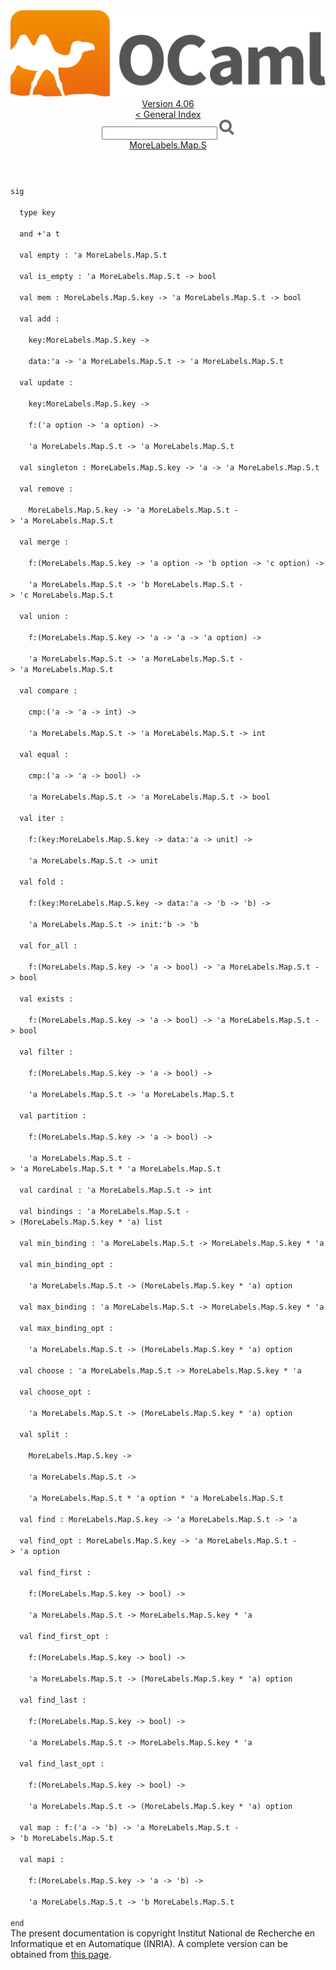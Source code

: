 <!-- ((! set title API !)) ((! set documentation !)) ((! set api !)) ((! set nobreadcrumb !)) -->
<div class="api"><header><nav class="toc brand"><a class="brand" href="https://ocaml.org/"><img src="colour-logo-gray.svg" class="svg" alt="OCaml"></a></nav><nav class="toc"><div class="toc_version"><a href="/docs" id="version-select">Version 4.06</a></div><a href="index.html">&lt; General Index</a><div class="api_search"><input type="text" name="apisearch" id="api_search" oninput="mySearch(false);" onkeypress="this.oninput();" onclick="this.oninput();" onpaste="this.oninput();">
<img src="search_icon.svg" alt="Search" class="svg" onclick="mySearch(false)"></div>
<div id="search_results"></div><div class="toc_title"><a href="MoreLabels.Map.S.html">MoreLabels.Map.S</a></div><ul></ul></nav></header>
<code class="code"><span class="keyword">sig</span><br>
&nbsp;&nbsp;<span class="keyword">type</span>&nbsp;key<br>
&nbsp;&nbsp;<span class="keyword">and</span>&nbsp;+<span class="keywordsign">'</span>a&nbsp;t<br>
&nbsp;&nbsp;<span class="keyword">val</span>&nbsp;empty&nbsp;:&nbsp;<span class="keywordsign">'</span>a&nbsp;<span class="constructor">MoreLabels</span>.<span class="constructor">Map</span>.<span class="constructor">S</span>.t<br>
&nbsp;&nbsp;<span class="keyword">val</span>&nbsp;is_empty&nbsp;:&nbsp;<span class="keywordsign">'</span>a&nbsp;<span class="constructor">MoreLabels</span>.<span class="constructor">Map</span>.<span class="constructor">S</span>.t&nbsp;<span class="keywordsign">-&gt;</span>&nbsp;bool<br>
&nbsp;&nbsp;<span class="keyword">val</span>&nbsp;mem&nbsp;:&nbsp;<span class="constructor">MoreLabels</span>.<span class="constructor">Map</span>.<span class="constructor">S</span>.key&nbsp;<span class="keywordsign">-&gt;</span>&nbsp;<span class="keywordsign">'</span>a&nbsp;<span class="constructor">MoreLabels</span>.<span class="constructor">Map</span>.<span class="constructor">S</span>.t&nbsp;<span class="keywordsign">-&gt;</span>&nbsp;bool<br>
&nbsp;&nbsp;<span class="keyword">val</span>&nbsp;add&nbsp;:<br>
&nbsp;&nbsp;&nbsp;&nbsp;key:<span class="constructor">MoreLabels</span>.<span class="constructor">Map</span>.<span class="constructor">S</span>.key&nbsp;<span class="keywordsign">-&gt;</span><br>
&nbsp;&nbsp;&nbsp;&nbsp;data:<span class="keywordsign">'</span>a&nbsp;<span class="keywordsign">-&gt;</span>&nbsp;<span class="keywordsign">'</span>a&nbsp;<span class="constructor">MoreLabels</span>.<span class="constructor">Map</span>.<span class="constructor">S</span>.t&nbsp;<span class="keywordsign">-&gt;</span>&nbsp;<span class="keywordsign">'</span>a&nbsp;<span class="constructor">MoreLabels</span>.<span class="constructor">Map</span>.<span class="constructor">S</span>.t<br>
&nbsp;&nbsp;<span class="keyword">val</span>&nbsp;update&nbsp;:<br>
&nbsp;&nbsp;&nbsp;&nbsp;key:<span class="constructor">MoreLabels</span>.<span class="constructor">Map</span>.<span class="constructor">S</span>.key&nbsp;<span class="keywordsign">-&gt;</span><br>
&nbsp;&nbsp;&nbsp;&nbsp;f:(<span class="keywordsign">'</span>a&nbsp;option&nbsp;<span class="keywordsign">-&gt;</span>&nbsp;<span class="keywordsign">'</span>a&nbsp;option)&nbsp;<span class="keywordsign">-&gt;</span><br>
&nbsp;&nbsp;&nbsp;&nbsp;<span class="keywordsign">'</span>a&nbsp;<span class="constructor">MoreLabels</span>.<span class="constructor">Map</span>.<span class="constructor">S</span>.t&nbsp;<span class="keywordsign">-&gt;</span>&nbsp;<span class="keywordsign">'</span>a&nbsp;<span class="constructor">MoreLabels</span>.<span class="constructor">Map</span>.<span class="constructor">S</span>.t<br>
&nbsp;&nbsp;<span class="keyword">val</span>&nbsp;singleton&nbsp;:&nbsp;<span class="constructor">MoreLabels</span>.<span class="constructor">Map</span>.<span class="constructor">S</span>.key&nbsp;<span class="keywordsign">-&gt;</span>&nbsp;<span class="keywordsign">'</span>a&nbsp;<span class="keywordsign">-&gt;</span>&nbsp;<span class="keywordsign">'</span>a&nbsp;<span class="constructor">MoreLabels</span>.<span class="constructor">Map</span>.<span class="constructor">S</span>.t<br>
&nbsp;&nbsp;<span class="keyword">val</span>&nbsp;remove&nbsp;:<br>
&nbsp;&nbsp;&nbsp;&nbsp;<span class="constructor">MoreLabels</span>.<span class="constructor">Map</span>.<span class="constructor">S</span>.key&nbsp;<span class="keywordsign">-&gt;</span>&nbsp;<span class="keywordsign">'</span>a&nbsp;<span class="constructor">MoreLabels</span>.<span class="constructor">Map</span>.<span class="constructor">S</span>.t&nbsp;<span class="keywordsign">-&gt;</span>&nbsp;<span class="keywordsign">'</span>a&nbsp;<span class="constructor">MoreLabels</span>.<span class="constructor">Map</span>.<span class="constructor">S</span>.t<br>
&nbsp;&nbsp;<span class="keyword">val</span>&nbsp;merge&nbsp;:<br>
&nbsp;&nbsp;&nbsp;&nbsp;f:(<span class="constructor">MoreLabels</span>.<span class="constructor">Map</span>.<span class="constructor">S</span>.key&nbsp;<span class="keywordsign">-&gt;</span>&nbsp;<span class="keywordsign">'</span>a&nbsp;option&nbsp;<span class="keywordsign">-&gt;</span>&nbsp;<span class="keywordsign">'</span>b&nbsp;option&nbsp;<span class="keywordsign">-&gt;</span>&nbsp;<span class="keywordsign">'</span>c&nbsp;option)&nbsp;<span class="keywordsign">-&gt;</span><br>
&nbsp;&nbsp;&nbsp;&nbsp;<span class="keywordsign">'</span>a&nbsp;<span class="constructor">MoreLabels</span>.<span class="constructor">Map</span>.<span class="constructor">S</span>.t&nbsp;<span class="keywordsign">-&gt;</span>&nbsp;<span class="keywordsign">'</span>b&nbsp;<span class="constructor">MoreLabels</span>.<span class="constructor">Map</span>.<span class="constructor">S</span>.t&nbsp;<span class="keywordsign">-&gt;</span>&nbsp;<span class="keywordsign">'</span>c&nbsp;<span class="constructor">MoreLabels</span>.<span class="constructor">Map</span>.<span class="constructor">S</span>.t<br>
&nbsp;&nbsp;<span class="keyword">val</span>&nbsp;union&nbsp;:<br>
&nbsp;&nbsp;&nbsp;&nbsp;f:(<span class="constructor">MoreLabels</span>.<span class="constructor">Map</span>.<span class="constructor">S</span>.key&nbsp;<span class="keywordsign">-&gt;</span>&nbsp;<span class="keywordsign">'</span>a&nbsp;<span class="keywordsign">-&gt;</span>&nbsp;<span class="keywordsign">'</span>a&nbsp;<span class="keywordsign">-&gt;</span>&nbsp;<span class="keywordsign">'</span>a&nbsp;option)&nbsp;<span class="keywordsign">-&gt;</span><br>
&nbsp;&nbsp;&nbsp;&nbsp;<span class="keywordsign">'</span>a&nbsp;<span class="constructor">MoreLabels</span>.<span class="constructor">Map</span>.<span class="constructor">S</span>.t&nbsp;<span class="keywordsign">-&gt;</span>&nbsp;<span class="keywordsign">'</span>a&nbsp;<span class="constructor">MoreLabels</span>.<span class="constructor">Map</span>.<span class="constructor">S</span>.t&nbsp;<span class="keywordsign">-&gt;</span>&nbsp;<span class="keywordsign">'</span>a&nbsp;<span class="constructor">MoreLabels</span>.<span class="constructor">Map</span>.<span class="constructor">S</span>.t<br>
&nbsp;&nbsp;<span class="keyword">val</span>&nbsp;compare&nbsp;:<br>
&nbsp;&nbsp;&nbsp;&nbsp;cmp:(<span class="keywordsign">'</span>a&nbsp;<span class="keywordsign">-&gt;</span>&nbsp;<span class="keywordsign">'</span>a&nbsp;<span class="keywordsign">-&gt;</span>&nbsp;int)&nbsp;<span class="keywordsign">-&gt;</span><br>
&nbsp;&nbsp;&nbsp;&nbsp;<span class="keywordsign">'</span>a&nbsp;<span class="constructor">MoreLabels</span>.<span class="constructor">Map</span>.<span class="constructor">S</span>.t&nbsp;<span class="keywordsign">-&gt;</span>&nbsp;<span class="keywordsign">'</span>a&nbsp;<span class="constructor">MoreLabels</span>.<span class="constructor">Map</span>.<span class="constructor">S</span>.t&nbsp;<span class="keywordsign">-&gt;</span>&nbsp;int<br>
&nbsp;&nbsp;<span class="keyword">val</span>&nbsp;equal&nbsp;:<br>
&nbsp;&nbsp;&nbsp;&nbsp;cmp:(<span class="keywordsign">'</span>a&nbsp;<span class="keywordsign">-&gt;</span>&nbsp;<span class="keywordsign">'</span>a&nbsp;<span class="keywordsign">-&gt;</span>&nbsp;bool)&nbsp;<span class="keywordsign">-&gt;</span><br>
&nbsp;&nbsp;&nbsp;&nbsp;<span class="keywordsign">'</span>a&nbsp;<span class="constructor">MoreLabels</span>.<span class="constructor">Map</span>.<span class="constructor">S</span>.t&nbsp;<span class="keywordsign">-&gt;</span>&nbsp;<span class="keywordsign">'</span>a&nbsp;<span class="constructor">MoreLabels</span>.<span class="constructor">Map</span>.<span class="constructor">S</span>.t&nbsp;<span class="keywordsign">-&gt;</span>&nbsp;bool<br>
&nbsp;&nbsp;<span class="keyword">val</span>&nbsp;iter&nbsp;:<br>
&nbsp;&nbsp;&nbsp;&nbsp;f:(key:<span class="constructor">MoreLabels</span>.<span class="constructor">Map</span>.<span class="constructor">S</span>.key&nbsp;<span class="keywordsign">-&gt;</span>&nbsp;data:<span class="keywordsign">'</span>a&nbsp;<span class="keywordsign">-&gt;</span>&nbsp;unit)&nbsp;<span class="keywordsign">-&gt;</span><br>
&nbsp;&nbsp;&nbsp;&nbsp;<span class="keywordsign">'</span>a&nbsp;<span class="constructor">MoreLabels</span>.<span class="constructor">Map</span>.<span class="constructor">S</span>.t&nbsp;<span class="keywordsign">-&gt;</span>&nbsp;unit<br>
&nbsp;&nbsp;<span class="keyword">val</span>&nbsp;fold&nbsp;:<br>
&nbsp;&nbsp;&nbsp;&nbsp;f:(key:<span class="constructor">MoreLabels</span>.<span class="constructor">Map</span>.<span class="constructor">S</span>.key&nbsp;<span class="keywordsign">-&gt;</span>&nbsp;data:<span class="keywordsign">'</span>a&nbsp;<span class="keywordsign">-&gt;</span>&nbsp;<span class="keywordsign">'</span>b&nbsp;<span class="keywordsign">-&gt;</span>&nbsp;<span class="keywordsign">'</span>b)&nbsp;<span class="keywordsign">-&gt;</span><br>
&nbsp;&nbsp;&nbsp;&nbsp;<span class="keywordsign">'</span>a&nbsp;<span class="constructor">MoreLabels</span>.<span class="constructor">Map</span>.<span class="constructor">S</span>.t&nbsp;<span class="keywordsign">-&gt;</span>&nbsp;init:<span class="keywordsign">'</span>b&nbsp;<span class="keywordsign">-&gt;</span>&nbsp;<span class="keywordsign">'</span>b<br>
&nbsp;&nbsp;<span class="keyword">val</span>&nbsp;for_all&nbsp;:<br>
&nbsp;&nbsp;&nbsp;&nbsp;f:(<span class="constructor">MoreLabels</span>.<span class="constructor">Map</span>.<span class="constructor">S</span>.key&nbsp;<span class="keywordsign">-&gt;</span>&nbsp;<span class="keywordsign">'</span>a&nbsp;<span class="keywordsign">-&gt;</span>&nbsp;bool)&nbsp;<span class="keywordsign">-&gt;</span>&nbsp;<span class="keywordsign">'</span>a&nbsp;<span class="constructor">MoreLabels</span>.<span class="constructor">Map</span>.<span class="constructor">S</span>.t&nbsp;<span class="keywordsign">-&gt;</span>&nbsp;bool<br>
&nbsp;&nbsp;<span class="keyword">val</span>&nbsp;exists&nbsp;:<br>
&nbsp;&nbsp;&nbsp;&nbsp;f:(<span class="constructor">MoreLabels</span>.<span class="constructor">Map</span>.<span class="constructor">S</span>.key&nbsp;<span class="keywordsign">-&gt;</span>&nbsp;<span class="keywordsign">'</span>a&nbsp;<span class="keywordsign">-&gt;</span>&nbsp;bool)&nbsp;<span class="keywordsign">-&gt;</span>&nbsp;<span class="keywordsign">'</span>a&nbsp;<span class="constructor">MoreLabels</span>.<span class="constructor">Map</span>.<span class="constructor">S</span>.t&nbsp;<span class="keywordsign">-&gt;</span>&nbsp;bool<br>
&nbsp;&nbsp;<span class="keyword">val</span>&nbsp;filter&nbsp;:<br>
&nbsp;&nbsp;&nbsp;&nbsp;f:(<span class="constructor">MoreLabels</span>.<span class="constructor">Map</span>.<span class="constructor">S</span>.key&nbsp;<span class="keywordsign">-&gt;</span>&nbsp;<span class="keywordsign">'</span>a&nbsp;<span class="keywordsign">-&gt;</span>&nbsp;bool)&nbsp;<span class="keywordsign">-&gt;</span><br>
&nbsp;&nbsp;&nbsp;&nbsp;<span class="keywordsign">'</span>a&nbsp;<span class="constructor">MoreLabels</span>.<span class="constructor">Map</span>.<span class="constructor">S</span>.t&nbsp;<span class="keywordsign">-&gt;</span>&nbsp;<span class="keywordsign">'</span>a&nbsp;<span class="constructor">MoreLabels</span>.<span class="constructor">Map</span>.<span class="constructor">S</span>.t<br>
&nbsp;&nbsp;<span class="keyword">val</span>&nbsp;partition&nbsp;:<br>
&nbsp;&nbsp;&nbsp;&nbsp;f:(<span class="constructor">MoreLabels</span>.<span class="constructor">Map</span>.<span class="constructor">S</span>.key&nbsp;<span class="keywordsign">-&gt;</span>&nbsp;<span class="keywordsign">'</span>a&nbsp;<span class="keywordsign">-&gt;</span>&nbsp;bool)&nbsp;<span class="keywordsign">-&gt;</span><br>
&nbsp;&nbsp;&nbsp;&nbsp;<span class="keywordsign">'</span>a&nbsp;<span class="constructor">MoreLabels</span>.<span class="constructor">Map</span>.<span class="constructor">S</span>.t&nbsp;<span class="keywordsign">-&gt;</span>&nbsp;<span class="keywordsign">'</span>a&nbsp;<span class="constructor">MoreLabels</span>.<span class="constructor">Map</span>.<span class="constructor">S</span>.t&nbsp;*&nbsp;<span class="keywordsign">'</span>a&nbsp;<span class="constructor">MoreLabels</span>.<span class="constructor">Map</span>.<span class="constructor">S</span>.t<br>
&nbsp;&nbsp;<span class="keyword">val</span>&nbsp;cardinal&nbsp;:&nbsp;<span class="keywordsign">'</span>a&nbsp;<span class="constructor">MoreLabels</span>.<span class="constructor">Map</span>.<span class="constructor">S</span>.t&nbsp;<span class="keywordsign">-&gt;</span>&nbsp;int<br>
&nbsp;&nbsp;<span class="keyword">val</span>&nbsp;bindings&nbsp;:&nbsp;<span class="keywordsign">'</span>a&nbsp;<span class="constructor">MoreLabels</span>.<span class="constructor">Map</span>.<span class="constructor">S</span>.t&nbsp;<span class="keywordsign">-&gt;</span>&nbsp;(<span class="constructor">MoreLabels</span>.<span class="constructor">Map</span>.<span class="constructor">S</span>.key&nbsp;*&nbsp;<span class="keywordsign">'</span>a)&nbsp;list<br>
&nbsp;&nbsp;<span class="keyword">val</span>&nbsp;min_binding&nbsp;:&nbsp;<span class="keywordsign">'</span>a&nbsp;<span class="constructor">MoreLabels</span>.<span class="constructor">Map</span>.<span class="constructor">S</span>.t&nbsp;<span class="keywordsign">-&gt;</span>&nbsp;<span class="constructor">MoreLabels</span>.<span class="constructor">Map</span>.<span class="constructor">S</span>.key&nbsp;*&nbsp;<span class="keywordsign">'</span>a<br>
&nbsp;&nbsp;<span class="keyword">val</span>&nbsp;min_binding_opt&nbsp;:<br>
&nbsp;&nbsp;&nbsp;&nbsp;<span class="keywordsign">'</span>a&nbsp;<span class="constructor">MoreLabels</span>.<span class="constructor">Map</span>.<span class="constructor">S</span>.t&nbsp;<span class="keywordsign">-&gt;</span>&nbsp;(<span class="constructor">MoreLabels</span>.<span class="constructor">Map</span>.<span class="constructor">S</span>.key&nbsp;*&nbsp;<span class="keywordsign">'</span>a)&nbsp;option<br>
&nbsp;&nbsp;<span class="keyword">val</span>&nbsp;max_binding&nbsp;:&nbsp;<span class="keywordsign">'</span>a&nbsp;<span class="constructor">MoreLabels</span>.<span class="constructor">Map</span>.<span class="constructor">S</span>.t&nbsp;<span class="keywordsign">-&gt;</span>&nbsp;<span class="constructor">MoreLabels</span>.<span class="constructor">Map</span>.<span class="constructor">S</span>.key&nbsp;*&nbsp;<span class="keywordsign">'</span>a<br>
&nbsp;&nbsp;<span class="keyword">val</span>&nbsp;max_binding_opt&nbsp;:<br>
&nbsp;&nbsp;&nbsp;&nbsp;<span class="keywordsign">'</span>a&nbsp;<span class="constructor">MoreLabels</span>.<span class="constructor">Map</span>.<span class="constructor">S</span>.t&nbsp;<span class="keywordsign">-&gt;</span>&nbsp;(<span class="constructor">MoreLabels</span>.<span class="constructor">Map</span>.<span class="constructor">S</span>.key&nbsp;*&nbsp;<span class="keywordsign">'</span>a)&nbsp;option<br>
&nbsp;&nbsp;<span class="keyword">val</span>&nbsp;choose&nbsp;:&nbsp;<span class="keywordsign">'</span>a&nbsp;<span class="constructor">MoreLabels</span>.<span class="constructor">Map</span>.<span class="constructor">S</span>.t&nbsp;<span class="keywordsign">-&gt;</span>&nbsp;<span class="constructor">MoreLabels</span>.<span class="constructor">Map</span>.<span class="constructor">S</span>.key&nbsp;*&nbsp;<span class="keywordsign">'</span>a<br>
&nbsp;&nbsp;<span class="keyword">val</span>&nbsp;choose_opt&nbsp;:<br>
&nbsp;&nbsp;&nbsp;&nbsp;<span class="keywordsign">'</span>a&nbsp;<span class="constructor">MoreLabels</span>.<span class="constructor">Map</span>.<span class="constructor">S</span>.t&nbsp;<span class="keywordsign">-&gt;</span>&nbsp;(<span class="constructor">MoreLabels</span>.<span class="constructor">Map</span>.<span class="constructor">S</span>.key&nbsp;*&nbsp;<span class="keywordsign">'</span>a)&nbsp;option<br>
&nbsp;&nbsp;<span class="keyword">val</span>&nbsp;split&nbsp;:<br>
&nbsp;&nbsp;&nbsp;&nbsp;<span class="constructor">MoreLabels</span>.<span class="constructor">Map</span>.<span class="constructor">S</span>.key&nbsp;<span class="keywordsign">-&gt;</span><br>
&nbsp;&nbsp;&nbsp;&nbsp;<span class="keywordsign">'</span>a&nbsp;<span class="constructor">MoreLabels</span>.<span class="constructor">Map</span>.<span class="constructor">S</span>.t&nbsp;<span class="keywordsign">-&gt;</span><br>
&nbsp;&nbsp;&nbsp;&nbsp;<span class="keywordsign">'</span>a&nbsp;<span class="constructor">MoreLabels</span>.<span class="constructor">Map</span>.<span class="constructor">S</span>.t&nbsp;*&nbsp;<span class="keywordsign">'</span>a&nbsp;option&nbsp;*&nbsp;<span class="keywordsign">'</span>a&nbsp;<span class="constructor">MoreLabels</span>.<span class="constructor">Map</span>.<span class="constructor">S</span>.t<br>
&nbsp;&nbsp;<span class="keyword">val</span>&nbsp;find&nbsp;:&nbsp;<span class="constructor">MoreLabels</span>.<span class="constructor">Map</span>.<span class="constructor">S</span>.key&nbsp;<span class="keywordsign">-&gt;</span>&nbsp;<span class="keywordsign">'</span>a&nbsp;<span class="constructor">MoreLabels</span>.<span class="constructor">Map</span>.<span class="constructor">S</span>.t&nbsp;<span class="keywordsign">-&gt;</span>&nbsp;<span class="keywordsign">'</span>a<br>
&nbsp;&nbsp;<span class="keyword">val</span>&nbsp;find_opt&nbsp;:&nbsp;<span class="constructor">MoreLabels</span>.<span class="constructor">Map</span>.<span class="constructor">S</span>.key&nbsp;<span class="keywordsign">-&gt;</span>&nbsp;<span class="keywordsign">'</span>a&nbsp;<span class="constructor">MoreLabels</span>.<span class="constructor">Map</span>.<span class="constructor">S</span>.t&nbsp;<span class="keywordsign">-&gt;</span>&nbsp;<span class="keywordsign">'</span>a&nbsp;option<br>
&nbsp;&nbsp;<span class="keyword">val</span>&nbsp;find_first&nbsp;:<br>
&nbsp;&nbsp;&nbsp;&nbsp;f:(<span class="constructor">MoreLabels</span>.<span class="constructor">Map</span>.<span class="constructor">S</span>.key&nbsp;<span class="keywordsign">-&gt;</span>&nbsp;bool)&nbsp;<span class="keywordsign">-&gt;</span><br>
&nbsp;&nbsp;&nbsp;&nbsp;<span class="keywordsign">'</span>a&nbsp;<span class="constructor">MoreLabels</span>.<span class="constructor">Map</span>.<span class="constructor">S</span>.t&nbsp;<span class="keywordsign">-&gt;</span>&nbsp;<span class="constructor">MoreLabels</span>.<span class="constructor">Map</span>.<span class="constructor">S</span>.key&nbsp;*&nbsp;<span class="keywordsign">'</span>a<br>
&nbsp;&nbsp;<span class="keyword">val</span>&nbsp;find_first_opt&nbsp;:<br>
&nbsp;&nbsp;&nbsp;&nbsp;f:(<span class="constructor">MoreLabels</span>.<span class="constructor">Map</span>.<span class="constructor">S</span>.key&nbsp;<span class="keywordsign">-&gt;</span>&nbsp;bool)&nbsp;<span class="keywordsign">-&gt;</span><br>
&nbsp;&nbsp;&nbsp;&nbsp;<span class="keywordsign">'</span>a&nbsp;<span class="constructor">MoreLabels</span>.<span class="constructor">Map</span>.<span class="constructor">S</span>.t&nbsp;<span class="keywordsign">-&gt;</span>&nbsp;(<span class="constructor">MoreLabels</span>.<span class="constructor">Map</span>.<span class="constructor">S</span>.key&nbsp;*&nbsp;<span class="keywordsign">'</span>a)&nbsp;option<br>
&nbsp;&nbsp;<span class="keyword">val</span>&nbsp;find_last&nbsp;:<br>
&nbsp;&nbsp;&nbsp;&nbsp;f:(<span class="constructor">MoreLabels</span>.<span class="constructor">Map</span>.<span class="constructor">S</span>.key&nbsp;<span class="keywordsign">-&gt;</span>&nbsp;bool)&nbsp;<span class="keywordsign">-&gt;</span><br>
&nbsp;&nbsp;&nbsp;&nbsp;<span class="keywordsign">'</span>a&nbsp;<span class="constructor">MoreLabels</span>.<span class="constructor">Map</span>.<span class="constructor">S</span>.t&nbsp;<span class="keywordsign">-&gt;</span>&nbsp;<span class="constructor">MoreLabels</span>.<span class="constructor">Map</span>.<span class="constructor">S</span>.key&nbsp;*&nbsp;<span class="keywordsign">'</span>a<br>
&nbsp;&nbsp;<span class="keyword">val</span>&nbsp;find_last_opt&nbsp;:<br>
&nbsp;&nbsp;&nbsp;&nbsp;f:(<span class="constructor">MoreLabels</span>.<span class="constructor">Map</span>.<span class="constructor">S</span>.key&nbsp;<span class="keywordsign">-&gt;</span>&nbsp;bool)&nbsp;<span class="keywordsign">-&gt;</span><br>
&nbsp;&nbsp;&nbsp;&nbsp;<span class="keywordsign">'</span>a&nbsp;<span class="constructor">MoreLabels</span>.<span class="constructor">Map</span>.<span class="constructor">S</span>.t&nbsp;<span class="keywordsign">-&gt;</span>&nbsp;(<span class="constructor">MoreLabels</span>.<span class="constructor">Map</span>.<span class="constructor">S</span>.key&nbsp;*&nbsp;<span class="keywordsign">'</span>a)&nbsp;option<br>
&nbsp;&nbsp;<span class="keyword">val</span>&nbsp;map&nbsp;:&nbsp;f:(<span class="keywordsign">'</span>a&nbsp;<span class="keywordsign">-&gt;</span>&nbsp;<span class="keywordsign">'</span>b)&nbsp;<span class="keywordsign">-&gt;</span>&nbsp;<span class="keywordsign">'</span>a&nbsp;<span class="constructor">MoreLabels</span>.<span class="constructor">Map</span>.<span class="constructor">S</span>.t&nbsp;<span class="keywordsign">-&gt;</span>&nbsp;<span class="keywordsign">'</span>b&nbsp;<span class="constructor">MoreLabels</span>.<span class="constructor">Map</span>.<span class="constructor">S</span>.t<br>
&nbsp;&nbsp;<span class="keyword">val</span>&nbsp;mapi&nbsp;:<br>
&nbsp;&nbsp;&nbsp;&nbsp;f:(<span class="constructor">MoreLabels</span>.<span class="constructor">Map</span>.<span class="constructor">S</span>.key&nbsp;<span class="keywordsign">-&gt;</span>&nbsp;<span class="keywordsign">'</span>a&nbsp;<span class="keywordsign">-&gt;</span>&nbsp;<span class="keywordsign">'</span>b)&nbsp;<span class="keywordsign">-&gt;</span><br>
&nbsp;&nbsp;&nbsp;&nbsp;<span class="keywordsign">'</span>a&nbsp;<span class="constructor">MoreLabels</span>.<span class="constructor">Map</span>.<span class="constructor">S</span>.t&nbsp;<span class="keywordsign">-&gt;</span>&nbsp;<span class="keywordsign">'</span>b&nbsp;<span class="constructor">MoreLabels</span>.<span class="constructor">Map</span>.<span class="constructor">S</span>.t<br>
<span class="keyword">end</span></code><div class="copyright">The present documentation is copyright Institut National de Recherche en Informatique et en Automatique (INRIA). A complete version can be obtained from <a href="http://caml.inria.fr/pub/docs/manual-ocaml/">this page</a>.</div></div>